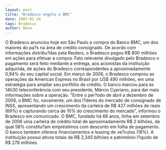 ```yaml
---
layout: post
title: "Bradesco engole o BMC"
date: 2007-01-24
tags: Bradesco
author: None
---
```

O Bradesco anunciou hoje em São Paulo a compra do Banco BMC, um dos maiores do pa?s na área de crédito consignado.
De acordo com informações distribu?das pela Reuters, o Bradesco pagou R$ 800 milhões em ações para efetuar a compra.
Fato relevante divulgado pelo Bradesco o pagamento será feito mediante a entrega, aos acionistas da instituição adquirida, de ações do Bradesco correspondentes a aproximadamente 0,94% do seu capital social.
Em março de 2006, o Bradesco comprou as operações da American Express no Brasil por US$ 490 milhões, em uma estratégia para ampliar seu portfólio de crédito.
O banco marcou para às 14h30 teleconferência com seu presidente, Márcio Cypriano, para dar mais informações sobre a operação.
\"Entre o per?odo de abril a dezembro de 2006, o BMC foi, novamente, um dos l?deres do mercado de consignado de INSS, apresentando um crescimento da carteira de R$ 427 milhões de reais (69%) e capturando cerca de 10% do crescimento do mercado\", informou o Bradesco em comunicado.
O BMC, fundado há 68 anos, tinha em setembro de 2006 uma carteira de crédito total de aproximadamente R$ 2 bilhões, da qual 58% constitu?am empréstimos com desconto em folha de pagamento. 
O banco também oferece financiamentos e leasing de ve?culos (18%). A instituição possui ativos totais de R$ 2,345 bilhões e patrimônio l?quido de R$ 278 milhões. 